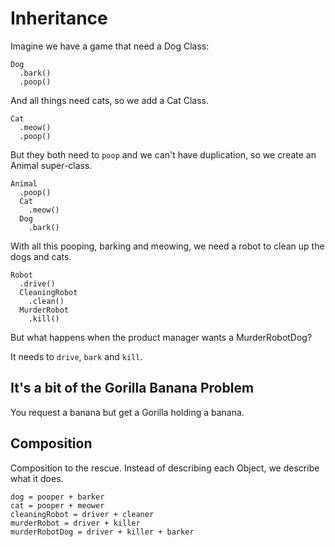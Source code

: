 # Inheritance

Imagine we have a game that need a Dog Class:

```
Dog
  .bark()
  .poop()
```

And all things need cats, so we add a Cat Class. 
```
Cat
  .meow()
  .poop()
```
But they both need to `poop` and we can't have duplication, so we create an 
Animal super-class.

```
Animal
  .poop()
  Cat
    .meow()
  Dog 
    .bark()
```

With all this pooping, barking and meowing, we need a robot to clean up the 
dogs and cats. 

```
Robot
  .drive()
  CleaningRobot
    .clean()
  MurderRobot
    .kill()
```

But what happens when the product manager wants a MurderRobotDog?

It needs to `drive`, `bark` and `kill`.

## It's a bit of the Gorilla Banana Problem
You request a banana but get a Gorilla holding a banana.

## Composition
Composition to the rescue. Instead of describing each Object, we describe what it does.

```
dog = pooper + barker
cat = pooper + meower
cleaningRobot = driver + cleaner
murderRobot = driver + killer
murderRobotDog = driver + killer + barker
```



